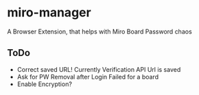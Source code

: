 # miro-manager

A Browser Extension, that helps with Miro Board Password chaos


## ToDo
- Correct saved URL! Currently Verification API Url is saved
- Ask for PW Removal after Login Failed for a board
- Enable Encryption?